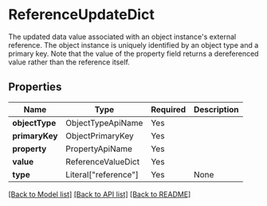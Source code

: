 # ReferenceUpdateDict

The updated data value associated with an object instance's external reference. The object instance
is uniquely identified by an object type and a primary key. Note that the value of the property
field returns a dereferenced value rather than the reference itself.


## Properties
| Name | Type | Required | Description |
| ------------ | ------------- | ------------- | ------------- |
**objectType** | ObjectTypeApiName | Yes |  |
**primaryKey** | ObjectPrimaryKey | Yes |  |
**property** | PropertyApiName | Yes |  |
**value** | ReferenceValueDict | Yes |  |
**type** | Literal["reference"] | Yes | None |


[[Back to Model list]](../../../README.md#models-v1-link) [[Back to API list]](../../../README.md#apis-v1-link) [[Back to README]](../../../README.md)
